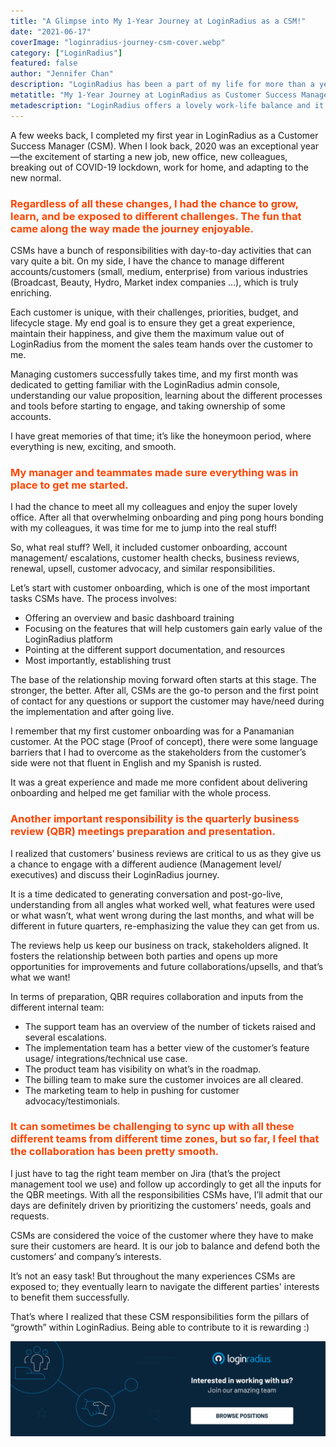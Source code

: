 ```yaml
---
title: "A Glimpse into My 1-Year Journey at LoginRadius as a CSM!"
date: "2021-06-17"
coverImage: "loginradius-journey-csm-cover.webp"
category: ["LoginRadius"]
featured: false 
author: "Jennifer Chan"
description: "LoginRadius has been a part of my life for more than a year now. A lot has happened and tons learned during the past year. I am ecstatic to share my journey, responsibilities, and my day-to-day activities as a Customer Success Manager at LoginRadius."
metatitle: "My 1-Year Journey at LoginRadius as Customer Success Manager"
metadescription: "LoginRadius offers a lovely work-life balance and it has been a terrific experience working with them. Read my one-year journey as a Customer Success Manager."
---
```



A few weeks back, I completed my first year in LoginRadius as a Customer Success Manager (CSM). When I look back, 2020 was an exceptional year—the excitement of starting a new job, new office, new colleagues, breaking out of COVID-19 lockdown, work for home, and adapting to the new normal.

### <span style="color: #FF4500"> Regardless of all these changes, I had the chance to grow, learn, and be exposed to different challenges. The fun that came along the way made the journey enjoyable. </span>  

CSMs have a bunch of responsibilities with day-to-day activities that can vary quite a bit. On my side, I have the chance to manage different accounts/customers (small, medium, enterprise) from various industries (Broadcast, Beauty, Hydro, Market index companies ...), which is truly enriching.

Each customer is unique, with their challenges, priorities, budget, and lifecycle stage. My end goal is to ensure they get a great experience, maintain their happiness, and give them the maximum value out of LoginRadius from the moment the sales team hands over the customer to me.


Managing customers successfully takes time, and my first month was dedicated to getting familiar with the LoginRadius admin console, understanding our value proposition, learning about the different processes and tools before starting to engage, and taking ownership of some accounts.

I have great memories of that time; it’s like the honeymoon period, where everything is new, exciting, and smooth. 

### <span style="color: #FF4500"> My manager and teammates made sure everything was in place to get me started. </span>

I had the chance to meet all my colleagues and enjoy the super lovely office. After all that overwhelming onboarding and ping pong hours bonding with my colleagues, it was time for me to jump into the real stuff!

So, what real stuff? Well, it included customer onboarding, account management/ escalations, customer health checks, business reviews, renewal, upsell, customer advocacy, and similar responsibilities. 

Let’s start with customer onboarding, which is one of the most important tasks CSMs have. The process involves:



*   Offering an overview and basic dashboard training
*   Focusing on the features that will help customers gain early value of the LoginRadius platform
*   Pointing at the different support documentation, and resources
*   Most importantly, establishing trust

The base of the relationship moving forward often starts at this stage. The stronger, the better. After all, CSMs are the go-to person and the first point of contact for any questions or support the customer may have/need during the implementation and after going live.

I remember that my first customer onboarding was for a Panamanian customer. At the POC stage (Proof of concept), there were some language barriers that I had to overcome as the stakeholders from the customer’s side were not that fluent in English and my Spanish is rusted. 

It was a great experience and made me more confident about delivering onboarding and helped me get familiar with the whole process.

### <span style="color: #FF4500"> Another important responsibility is the quarterly business review (QBR) meetings preparation and presentation. </span>

I realized that customers’ business reviews are critical to us as they give us a chance to engage with a different audience (Management level/ executives) and discuss their LoginRadius journey. 

It is a time dedicated to generating conversation and post-go-live, understanding from all angles what worked well, what features were used or what wasn’t, what went wrong during the last months, and what will be different in future quarters, re-emphasizing the value they can get from us. 

The reviews help us keep our business on track, stakeholders aligned. It fosters the relationship between both parties and opens up more opportunities for improvements and future collaborations/upsells, and that’s what we want!

In terms of preparation, QBR requires collaboration and inputs from the different internal team: 



*   The support team has an overview of the number of tickets raised and several escalations.
*   The implementation team has a better view of the customer’s feature usage/ integrations/technical use case.
*   The product team has visibility on what’s in the roadmap.
*   The billing team to make sure the customer invoices are all cleared.
*   The marketing team to help in pushing for customer advocacy/testimonials.

### <span style="color: #FF4500">It can sometimes be challenging to sync up with all these different teams from different time zones, but so far, I feel that the collaboration has been pretty smooth. </span>

I just have to tag the right team member on Jira (that’s the project management tool we use) and follow up accordingly to get all the inputs for the QBR meetings. With all the responsibilities CSMs have, I’ll admit that our days are definitely driven by prioritizing the customers’ needs, goals and requests. 

CSMs are considered the voice of the customer where they have to make sure their customers are heard. It is our job to balance and defend both the customers’ and company’s interests. 

It’s not an easy task! But throughout the many experiences CSMs are exposed to; they eventually learn to navigate the different parties' interests to benefit them successfully.

That’s where I realized that these CSM responsibilities form the pillars of “growth” within LoginRadius. Being able to contribute to it is rewarding :)   

[![browse-positions](browse-positions.webp)](https://www.loginradius.com/careers/)
